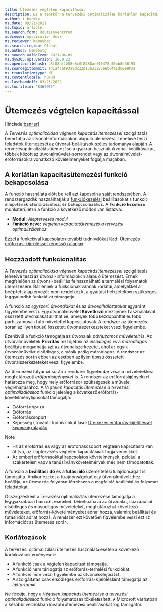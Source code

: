 ```yaml
---
title: Ütemezés végtelen kapacitással
description: Ez a témakör a tervezési optimalizálás korlátlan kapacitásütemezésével kapcsolatban tartalmaz tájékoztatást. Az aktuális funkciókorlátozásokat is leírja.
author: t-benebo
ms.date: 09/21/2021
ms.topic: article
ms.search.form: RouteInventProd
audience: Application User
ms.reviewer: kamaybac
ms.search.region: Global
ms.author: benebotg
ms.search.validFrom: 2021-06-09
ms.dyn365.ops.version: 10.0.22
ms.openlocfilehash: b8f08af3b58e5c0f8480ae540478d60bb8d36193
ms.sourcegitcommit: ad1afc6893a8dc32d1363395666b0fe1d50e983a
ms.translationtype: MT
ms.contentlocale: hu-HU
ms.lasthandoff: 03/23/2022
ms.locfileid: "8469925"
---
```

# <a name="scheduling-with-infinite-capacity"></a>Ütemezés végtelen kapacitással

[!include [banner](../../includes/banner.md)]

A *Tervezés optimalizálása végtelen kapacitásütemezéssel* szolgáltatás bemutatja az útvonal-információkon alapuló ütemezést. Lehetővé teszi feladatok ütemezését az útvonal-beállítások széles tartománya alapján. A tervezésoptimalizálás ütemezése a gyakran használt útvonal-beállításokat, többek között az útvonalművelet-sorrendet vagy az útvonalművelet-erőforrásokra vonatkozó követelményeket foglalja magában.

## <a name="turn-on-the-infinite-capacity-scheduling-feature"></a>A korlátlan kapacitásütemezési funkció bekapcsolása

A funkció használata előtt be kell azt kapcsolnia saját rendszerében. A rendszergazdák használhatják a [funkciókezelési](../../../fin-ops-core/fin-ops/get-started/feature-management/feature-management-overview.md) beállításokat a funkció állapotának ellenőrzéséhez, és bekapcsolásához. A **Funkció kezelése** munkaterületen a funkció a következő módon van listázva:

- **Modul:** *Alaptervezés modul*
- **Funkció neve:** *Végtelen kapacitásütemezés a tervezési optimalizáláshoz*

Ezzel a funkcióval kapcsolatos további tudnivalókat lásd: [Ütemezés erőforrás-kijelöléssel képesség alapján](capability-based-scheduling.md).

## <a name="added-functionality"></a>Hozzáadott funkcionalitás

A *Tervezés optimalizálása végtelen kapacitásütemezéssel* szolgáltatás lehetővé teszi az útvonal-információkon alapuló ütemezést. Ennek megfelelően az útvonal-beállítás felhasználható a termelési folyamatok ütemezésére. Bár ennek a funkciónak vannak korlátai, amelyekkel a beépített alaptervezés nem rendelkezik, a gyártási helyzetekben szükséges leggyakoribb funkciókat támogatja.

A funkció az *egyszerű útvonalakat* és az *útvonalhálózatokat* egyaránt figyelembe veszi. Egy útvonalművelet **Következő** mezőjének használatával összetett útvonalakat állíthat be, amelyek több kezdőponttal és több párhuzamosan futó művelettel kapcsolatosak. A rendszer az ütemezés során az ilyen típusú összetett útvonalszerkezeteket veszi figyelembe.

Ezenkívül a funkció támogatja az útvonalak *párhuzamos műveleteit* is. Az útvonalműveletek **Prioritás** mezőjében az *elsődleges* és a *másodlagos* beállítás megadhatja azt az útvonalszerkezetet, ahol az egyik útvonalművelet elsődleges, a másik pedig másodlagos. A rendszer az ütemezés során ebben az esetben az ilyen típusú összetett útvonalszerkezeteket veszi figyelembe.

Az ütemezési folyamat során a rendszer figyelembe veszi a műveletekhez meghatározott *erőforrásigényeket* is. A rendszer az erőforrásigényekkel határozza meg, hogy mely erőforrások szükségesek a művelet végrehajtásához. A *Végtelen kapacitás ütemezése a tervezési optimalizáláshoz* funkció jelenleg a következő erőforrás-követelménytípusokat támogatja:

- Erőforrás típusa
- Erőforrás
- Erőforráscsoport
- Képesség (További tudnivalókat lásd: [Ütemezés erőforrás-kijelöléssel képesség alapján](capability-based-scheduling.md).)

> [!NOTE]
>
> - Ha az erőforrás és/vagy az erőforráscsoport végtelen kapacitásra van állítva, az alaptervezés végtelen kapacitásnak fogja venni őket.
> - Az emberi erőforrásokkal kapcsolatos követelmények, például a szakértelem vagy a tanúsítványkövetelmények még nem támogatottak.

A funkció a **beállítási idő** és a **futási idő** üzemeltetési tulajdonságait is támogatja. Amikor ezeket a tulajdonságokat egy útvonalművelethez beállítja, az ütemezési folyamat létrehozza a megfelelő beállítási és folyamat feladatokat.

Összegzésként a Tervezési optimalizálás ütemezése támogatja a leggyakrabban használt eseteket. Létrehozhatja az útvonalat, hozzáadhat elsődleges és másodlagos műveleteket, meghatározhat következő műveleteket, erőforrás-követelményeket adhat hozzá, valamint beállítási és futási időt adhat hozzá. A rendszer ezt követően figyelembe veszi ezt az információt az ütemezés során.

## <a name="limitations"></a>Korlátozások

A tervezési optimalizálási ütemezés használata esetén a következő korlátozások érvényesek:

- A funkció csak a végtelen kapacitást támogatja.
- A funkció nem támogatja az erőforrás-terhelési funkciókat.
- A funkció nem veszi figyelembe az útvonalselejtezést.
- A szolgáltatás csak elsődleges erőforrás-kijelölésként támogatja az *időtartamot*.

Ne feledje, hogy a *Végtelen kapacitás ütemezése a tervezési optimalizáláshoz* funkció folyamatosan tökéletesített. A Microsoft várhatóan a későbbi verziókban további ütemezési beállításokat fog támogatni.
